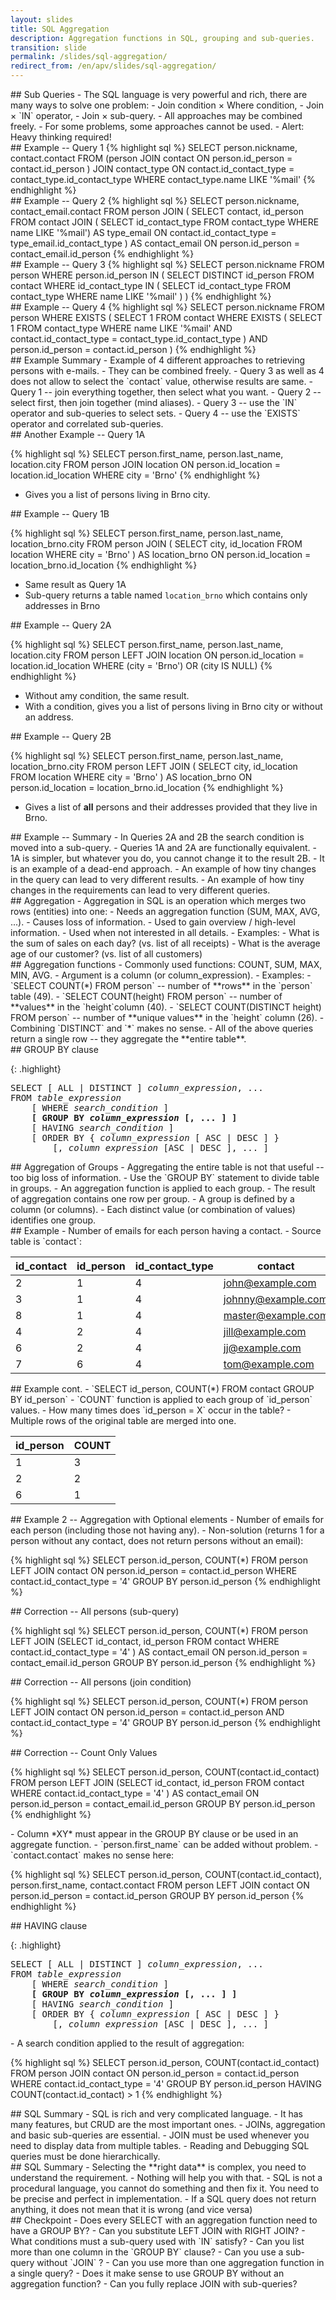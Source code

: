 ```yaml
---
layout: slides
title: SQL Aggregation
description: Aggregation functions in SQL, grouping and sub-queries.
transition: slide
permalink: /slides/sql-aggregation/
redirect_from: /en/apv/slides/sql-aggregation/
---
```


<section markdown='1'>
## Sub Queries
- The SQL language is very powerful and rich, there are many ways to solve one problem:
    - Join condition × Where condition,
    - Join × `IN` operator,
    - Join × sub-query.
- All approaches may be combined freely.
- For some problems, some approaches cannot be used.
- Alert: Heavy thinking required!
</section>

<section markdown='1'>
## Example -- Query 1
{% highlight sql %}
SELECT person.nickname, contact.contact
FROM
  (person JOIN contact
    ON person.id_person = contact.id_person
  ) JOIN contact_type
	ON contact.id_contact_type =
      contact_type.id_contact_type
WHERE
  contact_type.name LIKE '%mail'
{% endhighlight %}
</section>

<section markdown='1'>
## Example -- Query 2
{% highlight sql %}
SELECT person.nickname, contact_email.contact
FROM
  person JOIN (
    SELECT contact, id_person FROM
      contact JOIN (
        SELECT id_contact_type FROM
          contact_type
        WHERE name LIKE '%mail') AS type_email
      ON contact.id_contact_type = type_email.id_contact_type
  ) AS contact_email
  ON person.id_person = contact_email.id_person
{% endhighlight %}
</section>

<section markdown='1'>
## Example -- Query 3
{% highlight sql %}
SELECT person.nickname FROM person
  WHERE person.id_person IN (
	SELECT DISTINCT id_person FROM contact
	WHERE id_contact_type IN (
	  SELECT id_contact_type FROM contact_type
	  WHERE name LIKE '%mail'
	)
)
{% endhighlight %}
</section>

<section markdown='1'>
## Example -- Query 4
{% highlight sql %}
SELECT person.nickname
FROM person
WHERE EXISTS (
  SELECT 1 FROM
    contact
  WHERE EXISTS (
    SELECT 1 FROM
      contact_type
    WHERE name LIKE '%mail' AND
      contact.id_contact_type = contact_type.id_contact_type
  ) AND person.id_person = contact.id_person
)
{% endhighlight %}
</section>

<section markdown='1'>
## Example Summary
- Example of 4 different approaches to retrieving persons with e-mails.
    - They can be combined freely.
- Query 3 as well as 4 does not allow to select the `contact` value, otherwise results are same.
- Query 1 -- join everything together, then select what you want.
- Query 2 -- select first, then join together (mind aliases).
- Query 3 -- use the `IN` operator and sub-queries to select sets.
- Query 4 -- use the `EXISTS` operator and correlated sub-queries.
</section>

<section markdown='1'>
## Another Example -- Query 1A

{% highlight sql %}
SELECT person.first_name, person.last_name,
  location.city
FROM
  person JOIN location
    ON person.id_location = location.id_location
WHERE city = 'Brno'
{% endhighlight %}

- Gives you a list of persons living in Brno city.
</section>

<section markdown='1'>
## Example -- Query 1B

{% highlight sql %}
SELECT person.first_name, person.last_name,
  location_brno.city
FROM person
  JOIN (
    SELECT city, id_location
	  FROM location
	  WHERE city = 'Brno'
  ) AS location_brno
ON person.id_location = location_brno.id_location
{% endhighlight %}

- Same result as Query 1A
- Sub-query returns a table named `location_brno` which contains only addresses in Brno
</section>

<section markdown='1'>
## Example -- Query 2A

{% highlight sql %}
SELECT person.first_name, person.last_name,
  location.city
FROM
  person LEFT JOIN location
  ON person.id_location = location.id_location
WHERE (city = 'Brno') OR (city IS NULL)
{% endhighlight %}

- Without amy condition, the same result.
- With a condition, gives you a list of persons living in Brno city or without an address.
</section>

<section markdown='1'>
## Example -- Query 2B

{% highlight sql %}
SELECT person.first_name, person.last_name,
  location_brno.city
FROM person
  LEFT JOIN (
    SELECT city, id_location
  FROM location
    WHERE city = 'Brno'
  ) AS location_brno
ON person.id_location = location_brno.id_location
{% endhighlight %}

- Gives a list of **all** persons and their addresses provided that they live in Brno.
</section>

<section markdown='1'>
## Example -- Summary
- In Queries 2A and 2B the search condition is moved into a sub-query.
- Queries 1A and 2A are functionally equivalent.
    - 1A is simpler, but whatever you do, you cannot change it to the result 2B.
    - It is an example of a dead-end approach.
- An example of how tiny changes in the query can lead to very different results.
- An example of how tiny changes in the requirements can lead to very different queries.
</section>

<section markdown='1'>
## Aggregation
- Aggregation in SQL is an operation which merges two rows (entities) into one:
    - Needs an aggregation function (SUM, MAX, AVG, ...).
    - Causes loss of information.
- Used to gain overview / high-level information.
- Used when not interested in all details.
- Examples:
    - What is the sum of sales on each day? (vs. list of all receipts)
    - What is the average age of our customer? (vs. list of all customers)
</section>

<section markdown='1'>
## Aggregation functions
- Commonly used functions: COUNT, SUM, MAX, MIN, AVG.
- Argument is a column (or column_expression).
- Examples:
    - `SELECT COUNT(*) FROM person` -- number of **rows** in the `person` table (49).
    - `SELECT COUNT(height) FROM person` -- number of **values** in the `height`column (40).
    - `SELECT COUNT(DISTINCT height) FROM person` -- number of **unique values** in the `height` column (26).
    - Combining `DISTINCT` and `*` makes no sense.
- All of the above queries return a single row -- they aggregate the **entire table**.
</section>

<section markdown='1'>
## GROUP BY clause

{: .highlight}
<pre>
SELECT [ ALL | DISTINCT ] <em>column_expression</em>, ...
FROM <em>table_expression</em>
    [ WHERE <em>search_condition</em> ]
    <strong>[ GROUP BY <em>column_expression</em> [, ... ] ]</strong>
    [ HAVING <em>search_condition</em> ]
    [ ORDER BY { <em>column_expression</em> [ ASC | DESC ] }
        [, <em>column_expression</em> [ASC | DESC ], ... ]
</pre>
</section>

<section markdown='1'>
## Aggregation of Groups
- Aggregating the entire table is not that useful -- too big loss of information.
- Use the `GROUP BY` statement to divide table in groups.
    - An aggregation function is applied to each group.
    - The result of aggregation contains one row per group.
    - A group is defined by a column (or columns).
    - Each distinct value (or combination of values) identifies one group.
</section>

<section markdown='1'>
## Example
- Number of emails for each person having a contact.
- Source table is `contact`:

| id\_contact | id\_person | id\_contact\_type | contact        |
|------------|-----------|-----------------|--------------------|
| 2          | 1         | 4               | john@example.com   |
| 3          | 1         | 4               | johnny@example.com |
| 8          | 1         | 4               | master@example.com |
| 4          | 2         | 4               | jill@example.com   |
| 6          | 2         | 4               | jj@example.com     |
| 7          | 6         | 4               | tom@example.com    |

</section>

<section markdown='1'>
## Example cont.
- `SELECT id_person, COUNT(*) FROM contact GROUP BY id_person`
- `COUNT` function is applied to each group of `id_person` values.
    - How many times does `id_person = X` occur in the table?
    - Multiple rows of the original table are merged into one.

| id\_person | COUNT |
|-----------|-------|
| 1         | 3     |
| 2         | 2     |
| 6         | 1     |

</section>

<section markdown='1'>
## Example 2 -- Aggregation with Optional elements
- Number of emails for each person (including those not having any).
- Non-solution (returns 1 for a person without any contact, does not return persons without an email):

{% highlight sql %}
SELECT person.id_person, COUNT(*)
    FROM person LEFT JOIN contact
    ON person.id_person = contact.id_person
WHERE contact.id_contact_type = '4'
GROUP BY person.id_person
{% endhighlight %}
</section>

<section markdown='1'>
## Correction -- All persons (sub-query)

{% highlight sql %}
SELECT person.id_person, COUNT(*)
FROM person LEFT JOIN
    (SELECT id_contact, id_person FROM contact
    WHERE contact.id_contact_type = '4'
    ) AS contact_email
  ON person.id_person = contact_email.id_person
GROUP BY person.id_person
{% endhighlight %}
</section>

<section markdown='1'>
## Correction -- All persons (join condition)

{% highlight sql %}
SELECT person.id_person, COUNT(*)
  FROM person LEFT JOIN contact
  ON person.id_person = contact.id_person
    AND contact.id_contact_type = '4'
GROUP BY person.id_person
{% endhighlight %}
</section>

<section markdown='1'>
## Correction -- Count Only Values

{% highlight sql %}
SELECT person.id_person,
  COUNT(contact.id_contact)
FROM person LEFT JOIN
    (SELECT id_contact, id_person FROM contact
    WHERE contact.id_contact_type = '4'
    ) AS contact_email
  ON person.id_person = contact_email.id_person
GROUP BY person.id_person
{% endhighlight %}
</section>


<section markdown='1'>
- Column *XY* must appear in the GROUP BY clause or be used in an aggregate function.
- `person.first_name` can be added without problem.
- `contact.contact` makes no sense here:

{% highlight sql %}
SELECT person.id_person, COUNT(contact.id_contact),
  person.first_name, contact.contact
FROM person LEFT JOIN contact
  ON person.id_person = contact.id_person
GROUP BY person.id_person
{% endhighlight %}
</section>

<section markdown='1'>
## HAVING clause

{: .highlight}
<pre>
SELECT [ ALL | DISTINCT ] <em>column_expression</em>, ...
FROM <em>table_expression</em>
    [ WHERE <em>search_condition</em> ]
    <strong>[ GROUP BY <em>column_expression</em> [, ... ] ]</strong>
    [ HAVING <em>search_condition</em> ]
    [ ORDER BY { <em>column_expression</em> [ ASC | DESC ] }
        [, <em>column_expression</em> [ASC | DESC ], ... ]
</pre>
</section>

<section markdown='1'>
- A search condition applied to the result of aggregation:

{% highlight sql %}
SELECT person.id_person, COUNT(contact.id_contact)
    FROM person JOIN contact
    ON person.id_person = contact.id_person
WHERE contact.id_contact_type = '4'
GROUP BY person.id_person
HAVING COUNT(contact.id_contact) > 1
{% endhighlight %}
</section>

<section markdown='1'>
## SQL Summary
- SQL is rich and very complicated language.
- It has many features, but CRUD are the most important ones.
- JOINs, aggregation and basic sub-queries are essential.
- JOIN must be used whenever you need to display data from multiple tables.
- Reading and Debugging SQL queries must be done hierarchically.
</section>

<section markdown='1'>
## SQL Summary
- Selecting the **right data** is complex, you need to understand the requirement.
    - Nothing will help you with that.
    - SQL is not a procedural language, you cannot do something and then fix it. You
    need to be precise and perfect in implementation.
- If a SQL query does not return anything, it does not mean that it is wrong (and vice versa)
</section>

<section markdown='1'>
## Checkpoint
- Does every SELECT with an aggregation function need to have a GROUP BY?
- Can you substitute LEFT JOIN with RIGHT JOIN?
- What conditions must a sub-query used with `IN` satisfy?
- Can you list more than one column in the `GROUP BY` clause?
- Can you use a sub-query without `JOIN` ?
- Can you use more than one aggregation function in a single query?
- Does it make sense to use GROUP BY without an aggregation function?
- Can you fully replace JOIN with sub-queries?
</section>
